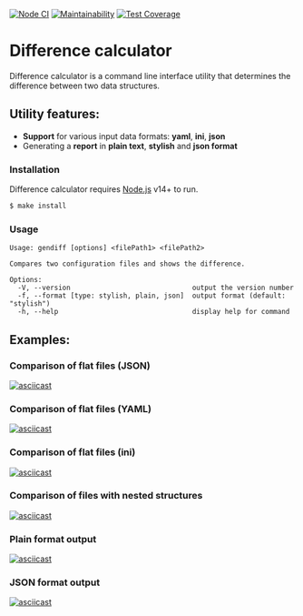 [![Node CI](https://github.com/Bonamente/frontend-project-lvl2/workflows/Node%20CI/badge.svg)](https://github.com/Bonamente/frontend-project-lvl2/actions)
[![Maintainability](https://api.codeclimate.com/v1/badges/3cca3cd1da940cadbb74/maintainability)](https://codeclimate.com/github/Bonamente/frontend-project-lvl2/maintainability)
[![Test Coverage](https://api.codeclimate.com/v1/badges/3cca3cd1da940cadbb74/test_coverage)](https://codeclimate.com/github/Bonamente/frontend-project-lvl2/test_coverage)


# Difference calculator 

Difference calculator is a command line interface utility that determines the difference between two data structures.

## Utility features:

* **Support** for various input data formats: **yaml**, **ini**, **json**
* Generating a **report** in **plain text**, **stylish** and **json format**

### Installation

Difference calculator requires [Node.js](https://nodejs.org/) v14+ to run.

```sh
$ make install
```

### Usage

```
Usage: gendiff [options] <filePath1> <filePath2>

Compares two configuration files and shows the difference.

Options:
  -V, --version                              output the version number
  -f, --format [type: stylish, plain, json]  output format (default: "stylish")
  -h, --help                                 display help for command

 ```
 
## Examples:

### Comparison of flat files (JSON)
[![asciicast](https://asciinema.org/a/359161.svg)](https://asciinema.org/a/359161)
### Comparison of flat files (YAML)
[![asciicast](https://asciinema.org/a/359595.svg)](https://asciinema.org/a/359595)
### Comparison of flat files (ini)
[![asciicast](https://asciinema.org/a/359759.svg)](https://asciinema.org/a/359759)
### Comparison of files with nested structures
[![asciicast](https://asciinema.org/a/360621.svg)](https://asciinema.org/a/360621)
### Plain format output
[![asciicast](https://asciinema.org/a/360840.svg)](https://asciinema.org/a/360840)
### JSON format output
[![asciicast](https://asciinema.org/a/360929.svg)](https://asciinema.org/a/360929)